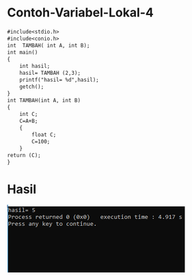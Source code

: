 # Contoh-Variabel-Lokal-4
    #include<stdio.h>
    #include<conio.h>
    int  TAMBAH( int A, int B);
    int main()
    {
        int hasil;
        hasil= TAMBAH (2,3);
        printf("hasil= %d",hasil);
        getch();
    }
    int TAMBAH(int A, int B)
    {
        int C;
        C=A+B;
        {
            float C;
            C=100;
        }
    return (C);
    }
   # Hasil
   ![img](https://raw.githubusercontent.com/AminPriadi/Contoh-Variabel-Lokal-4/master/Variabel%204.png)
